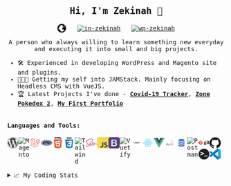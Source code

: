 <samp>
<h2 align="center">Hi, I'm Zekinah 👋</h2>
<p align="center">
<a href="https://www.zekinahlecaros.com/" target="blank"><img align="center" src=https://raw.githubusercontent.com/iconic/open-iconic/master/svg/globe.svg alt="zekinalecaros.com" height="20" width="20" /></a>
&emsp;
<a href="https://ph.linkedin.com/in/zekinah" target="blank"><img align="center" src=https://cdn.jsdelivr.net/npm/simple-icons@3.0.1/icons/linkedin.svg alt="in-zekinah" height="20" width="20" /></a>
  &emsp;
<a href="https://profiles.wordpress.org/zekinah/" target="blank"><img align="center" src=https://cdn.jsdelivr.net/npm/simple-icons@3.0.1/icons/wordpress.svg alt="wp-zekinah" height="20" width="20" /></a>
</p>
<p align="center">
A person who always willing to learn something new everyday and executing it into small and big projects.
</p>

- 🛠 Experienced in developing WordPress and Magento site and plugins.
- 👩🏻‍💻 Getting my self into JAMStack. Mainly focusing on Headless CMS with VueJS.
- 🏆 Latest Projects I've done - **[Covid-19 Tracker](https://github.com/zekinah/pandemiccovid-19)**, **[Zone Pokedex 2](https://github.com/zekinah/zone-pokedex2)**, **[My First Portfolio](https://github.com/zekinah/iamzekinah)** 
<br><br>

#### Languages and Tools:

<img align="left" alt="Wordpress" width="26px" src="https://raw.githubusercontent.com/github/explore/80688e429a7d4ef2fca1e82350fe8e3517d3494d/topics/wordpress/wordpress.png" />
<img align="left" alt="Magento" width="26px" src="https://avatars.githubusercontent.com/u/168457?s=26" />
<img align="left" alt="Laravel" width="26px" src="https://raw.githubusercontent.com/github/explore/56a826d05cf762b2b50ecbe7d492a839b04f3fbf/topics/laravel/laravel.png" />
<img align="left" alt="PHP" width="26px" src="https://raw.githubusercontent.com/github/explore/80688e429a7d4ef2fca1e82350fe8e3517d3494d/topics/php/php.png" />
<img align="left" alt="HTML5" width="26px" src="https://raw.githubusercontent.com/github/explore/80688e429a7d4ef2fca1e82350fe8e3517d3494d/topics/html/html.png" />
<img align="left" alt="CSS3" width="26px" src="https://raw.githubusercontent.com/github/explore/80688e429a7d4ef2fca1e82350fe8e3517d3494d/topics/css/css.png" />
<img align="left" alt="Tailwind" width="26px" src="https://avatars.githubusercontent.com/u/67109815?s=26" />
<img align="left" alt="Sass" width="26px" src="https://raw.githubusercontent.com/github/explore/80688e429a7d4ef2fca1e82350fe8e3517d3494d/topics/sass/sass.png" />
<img align="left" alt="JavaScript" width="26px" src="https://raw.githubusercontent.com/github/explore/80688e429a7d4ef2fca1e82350fe8e3517d3494d/topics/javascript/javascript.png" />
<img align="left" alt="Bootstrap" width="26px" src="https://raw.githubusercontent.com/github/explore/80688e429a7d4ef2fca1e82350fe8e3517d3494d/topics/bootstrap/bootstrap.png" />
<img align="left" alt="Vuetify" width="26px" src="https://avatars.githubusercontent.com/u/22138497?s=26" />
<img align="left" alt="JavaScript" width="26px" src="https://raw.githubusercontent.com/github/explore/80688e429a7d4ef2fca1e82350fe8e3517d3494d/topics/jquery/jquery.png" />
<img align="left" alt="React" width="26px" src="https://raw.githubusercontent.com/github/explore/80688e429a7d4ef2fca1e82350fe8e3517d3494d/topics/react/react.png" />
<img align="left" alt="Vue" width="26px" src="https://raw.githubusercontent.com/github/explore/80688e429a7d4ef2fca1e82350fe8e3517d3494d/topics/vue/vue.png" />
<img align="left" alt="MySQL" width="26px" src="https://raw.githubusercontent.com/github/explore/80688e429a7d4ef2fca1e82350fe8e3517d3494d/topics/mysql/mysql.png" />
<img align="left" alt="SQL" width="26px" src="https://raw.githubusercontent.com/github/explore/80688e429a7d4ef2fca1e82350fe8e3517d3494d/topics/sql/sql.png" />
<img align="left" alt="Postman" width="26px" src="https://avatars.githubusercontent.com/u/10251060?s=26" />
<img align="left" alt="Git" width="26px" src="https://raw.githubusercontent.com/github/explore/80688e429a7d4ef2fca1e82350fe8e3517d3494d/topics/git/git.png" />
<img align="left" alt="GitHub" width="26px" src="https://raw.githubusercontent.com/github/explore/78df643247d429f6cc873026c0622819ad797942/topics/github/github.png" />
<img align="left" alt="Terminal" width="26px" src="https://raw.githubusercontent.com/github/explore/80688e429a7d4ef2fca1e82350fe8e3517d3494d/topics/terminal/terminal.png" />
<img align="left" alt="Visual Studio Code" width="26px" src="https://raw.githubusercontent.com/github/explore/80688e429a7d4ef2fca1e82350fe8e3517d3494d/topics/visual-studio-code/visual-studio-code.png" />


<br><br><br><br>

<details>
    <summary>📈 My Coding Stats</summary>

<!--START_SECTION:waka-->
![Code Time](http://img.shields.io/badge/Code%20Time-3%2C830%20hrs%2024%20mins-blue)

**🐱 My GitHub Data** 

> 📦 191.1 kB Used in GitHub's Storage 
 > 
> 🏆 93 Contributions in the Year 2024
 > 
> 🚫 Not Opted to Hire
 > 
> 📜 30 Public Repositories 
 > 
> 🔑 41 Private Repositories 
 > 
**I'm a Night 🦉** 

```text
🌞 Morning                442 commits         ██░░░░░░░░░░░░░░░░░░░░░░░   07.72 % 
🌆 Daytime                1714 commits        ███████░░░░░░░░░░░░░░░░░░   29.94 % 
🌃 Evening                2305 commits        ██████████░░░░░░░░░░░░░░░   40.27 % 
🌙 Night                  1263 commits        ██████░░░░░░░░░░░░░░░░░░░   22.06 % 
```
📅 **I'm Most Productive on Sunday** 

```text
Monday                   673 commits         ███░░░░░░░░░░░░░░░░░░░░░░   11.76 % 
Tuesday                  624 commits         ███░░░░░░░░░░░░░░░░░░░░░░   10.90 % 
Wednesday                708 commits         ███░░░░░░░░░░░░░░░░░░░░░░   12.37 % 
Thursday                 673 commits         ███░░░░░░░░░░░░░░░░░░░░░░   11.76 % 
Friday                   882 commits         ████░░░░░░░░░░░░░░░░░░░░░   15.41 % 
Saturday                 1035 commits        █████░░░░░░░░░░░░░░░░░░░░   18.08 % 
Sunday                   1129 commits        █████░░░░░░░░░░░░░░░░░░░░   19.72 % 
```


📊 **This Week I Spent My Time On** 

```text
💬 Programming Languages: 
PHP                      34 hrs 58 mins      ████████████████████░░░░░   78.07 % 
JavaScript               3 hrs 44 mins       ██░░░░░░░░░░░░░░░░░░░░░░░   08.36 % 
Blade Template           2 hrs 32 mins       █░░░░░░░░░░░░░░░░░░░░░░░░   05.67 % 
CSS                      1 hr 6 mins         █░░░░░░░░░░░░░░░░░░░░░░░░   02.48 % 
Other                    1 hr 3 mins         █░░░░░░░░░░░░░░░░░░░░░░░░   02.37 % 
```

**I Mostly Code in PHP** 

```text
PHP                      39 repos            ███████████████░░░░░░░░░░   61.90 % 
JavaScript               7 repos             ███░░░░░░░░░░░░░░░░░░░░░░   11.11 % 
CSS                      7 repos             ███░░░░░░░░░░░░░░░░░░░░░░   11.11 % 
HTML                     6 repos             ██░░░░░░░░░░░░░░░░░░░░░░░   09.52 % 
Vue                      4 repos             ██░░░░░░░░░░░░░░░░░░░░░░░   06.35 % 
```




 Last Updated on 21/01/2024 06:15:36 UTC
<!--END_SECTION:waka-->
</details>
</samp>
